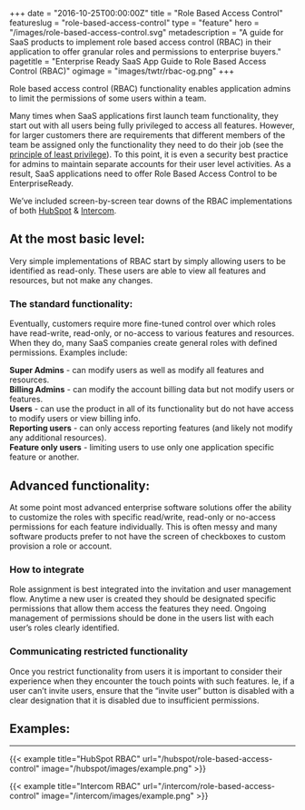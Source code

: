 +++
date = "2016-10-25T00:00:00Z"
title = "Role Based Access Control"
featureslug = "role-based-access-control"
type = "feature"
hero = "/images/role-based-access-control.svg"
metadescription = "A guide for SaaS products to implement role based access control (RBAC) in their application to offer granular roles and permissions to enterprise buyers."
pagetitle = "Enterprise Ready SaaS App Guide to Role Based Access Control (RBAC)"
ogimage = "images/twtr/rbac-og.png"
+++

Role based access control (RBAC) functionality enables application admins to limit the permissions of some users within a team.

Many times when SaaS applications first launch team functionality, they start out with all users being fully privileged to access all features. However, for larger customers there are requirements that different members of the team be assigned only the functionality they need to do their job (see the [principle of least privilege](https://en.wikipedia.org/wiki/Principle_of_least_privilege)). To this point, it is even a security best practice for admins to maintain separate accounts for their user level activities. As a result, SaaS applications need to offer Role Based Access Control to be EnterpriseReady.

We’ve included screen-by-screen tear downs of the RBAC implementations of both [HubSpot](/hubspot/role-based-access-control) & [Intercom](/intercom/role-based-access-control).

## At the most basic level:
Very simple implementations of RBAC start by simply allowing users to be identified as read-only. These users are able to view all features and resources, but not make any changes.

### The standard functionality:
Eventually, customers require more fine-tuned control over which roles have read-write, read-only, or no-access to various features and resources. When they do, many SaaS companies create general roles with defined permissions. Examples include:  

**Super Admins** - can modify users as well as modify all features and resources.  
**Billing Admins** - can modify the account billing data but not modify users or features.  
**Users** - can use the product in all of its functionality but do not have access to modify users or view billing info.  
**Reporting users** - can only access reporting features (and likely not modify any additional resources).  
**Feature only users** - limiting users to use only one application specific feature or another.  

## Advanced functionality:
At some point most advanced enterprise software solutions offer the ability to customize the roles with specific read/write, read-only or no-access permissions for each feature individually. This is often messy and many software products prefer to not have the screen of checkboxes to custom provision a role or account.  

### How to integrate
Role assignment is best integrated into the invitation and user management flow. Anytime a new user is created they should be designated specific permissions that allow them access the features they need. Ongoing management of permissions should be done in the users list with each user’s roles clearly identified.  

### Communicating restricted functionality
Once you restrict functionality from users it is important to consider their experience when they encounter the touch points with such features. Ie, if a user can’t invite users, ensure that the “invite user” button is disabled with a clear designation that it is disabled due to insufficient permissions.  

## Examples:
----   
{{< example title="HubSpot RBAC" url="/hubspot/role-based-access-control" image="/hubspot/images/example.png" >}}

{{< example title="Intercom RBAC" url="/intercom/role-based-access-control" image="/intercom/images/example.png" >}}
